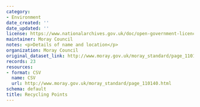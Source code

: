 ```yaml
---
category:
- Environment
date_created: ''
date_updated: ''
license: https://www.nationalarchives.gov.uk/doc/open-government-licence/version/3/
maintainer: Moray Council
notes: <p>Details of name and location</p>
organization: Moray Council
original_dataset_link: http://www.moray.gov.uk/moray_standard/page_110140.html
records: 23
resources:
- format: CSV
  name: CSV
  url: http://www.moray.gov.uk/moray_standard/page_110140.html
schema: default
title: Recycling Points
---
```

